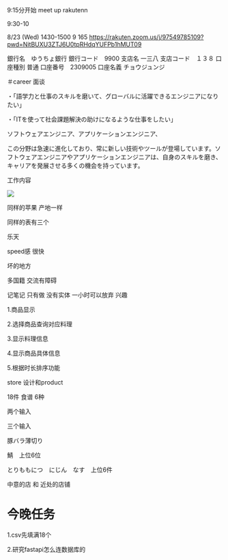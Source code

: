 9:15分开始 meet up rakutenn

9:30-10

8/23 (Wed)	1430-1500	9	165	https://rakuten.zoom.us/j/97549785109?pwd=NitBUXU3ZTJ6U0tpRHdqYUFPb1hMUT09



銀行名　ゆうちょ銀行
銀行コード　9900
支店名 一三八
支店コード　１３８
口座種別    普通
口座番号　2309005
口座名義 チョウジュンジ







＃career 面谈

・「語学力と仕事のスキルを磨いて、グローバルに活躍できるエンジニアになりたい」

・「ITを使って社会課題解決の助けになるような仕事をしたい」

ソフトウェアエンジニア、アプリケーションエンジニア、


この分野は急速に進化しており、常に新しい技術やツールが登場しています。ソフトウェアエンジニアやアプリケーションエンジニアは、自身のスキルを磨き、キャリアを発展させる多くの機会を持っています。

工作内容

![](aplication.png)

同样的苹果 产地一样

同样的表有三个

乐天 

speed感 很快

坏的地方

多国籍 交流有障碍

记笔记 只有做 没有实体 一小时可以放弃 兴趣


1.商品显示

2.选择商品查询对应料理

3.显示料理信息

4.显示商品具体信息

5.根据时长排序功能


store 设计和product

18件
食谱 6种

两个输入

三个输入


豚バラ薄切り

鯖　上位6位

とりももにつ　にじん　なす　上位6件

中意的店 和 近处的店铺


# 今晚任务

1.csv先填满18个

2.研究fastapi怎么连数据库的